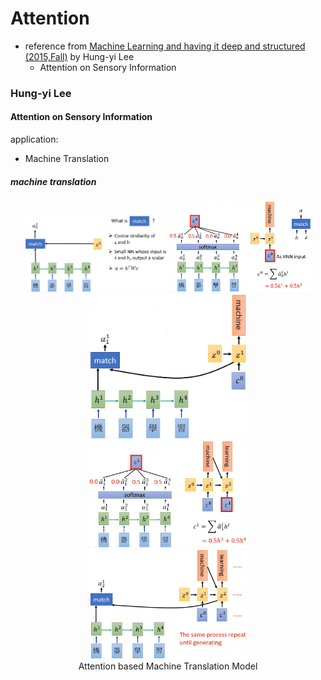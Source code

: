 # Attention

- reference from [Machine Learning and having it deep and structured (2015,Fall)](http://speech.ee.ntu.edu.tw/~tlkagk/courses/MLDS_2015_2/Lecture/Attain%20(v3).ecm.mp4/index.html) by Hung-yi Lee
  - Attention on Sensory Information
  
  
### Hung-yi Lee
#### Attention on Sensory Information
  
application:
  - Machine Translation
  
  
##### machine translation
  
<div align=center>
  <img src="https://github.com/YunlianMoon/AILibrary/blob/master/DeepLearning/Attention/images/machine_translate_match.png" width="45%" /> 
  <img src="https://github.com/YunlianMoon/AILibrary/blob/master/DeepLearning/Attention/images/machine_translation_rnn_1.png" width="45%" />
  <img src="https://github.com/YunlianMoon/AILibrary/blob/master/DeepLearning/Attention/images/machine_translation_rnn_2.png" width="50%" />
  <img src="https://github.com/YunlianMoon/AILibrary/blob/master/DeepLearning/Attention/images/machine_translation_rnn_3.png" width="50%" />
  <img src="https://github.com/YunlianMoon/AILibrary/blob/master/DeepLearning/Attention/images/machine_translation_rnn_4.png" width="50%" /><br/>
  Attention based Machine Translation Model
</div>
  
  
  
  



